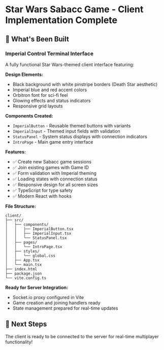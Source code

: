 # Star Wars Sabacc Game - Client Implementation Complete

## 🎯 What's Been Built

### Imperial Control Terminal Interface

A fully functional Star Wars-themed client interface featuring:

**Design Elements:**

- Black background with white pinstripe borders (Death Star aesthetic)
- Imperial blue and red accent colors
- Orbitron font for sci-fi feel
- Glowing effects and status indicators
- Responsive grid layouts

**Components Created:**

- `ImperialButton` - Reusable themed buttons with variants
- `ImperialInput` - Themed input fields with validation
- `StatusPanel` - System status displays with connection indicators
- `IntroPage` - Main game entry interface

**Features:**

- ✅ Create new Sabacc game sessions
- ✅ Join existing games with Game ID
- ✅ Form validation with Imperial theming
- ✅ Loading states with connection status
- ✅ Responsive design for all screen sizes
- ✅ TypeScript for type safety
- ✅ Modern React with hooks

**File Structure:**

```
client/
├── src/
│   ├── components/
│   │   ├── ImperialButton.tsx
│   │   ├── ImperialInput.tsx
│   │   └── StatusPanel.tsx
│   ├── pages/
│   │   └── IntroPage.tsx
│   ├── styles/
│   │   └── global.css
│   ├── App.tsx
│   └── main.tsx
├── index.html
├── package.json
└── vite.config.ts
```

**Ready for Server Integration:**

- Socket.io proxy configured in Vite
- Game creation and joining handlers ready
- State management prepared for real-time updates

## 🚀 Next Steps

The client is ready to be connected to the server for real-time multiplayer functionality!
